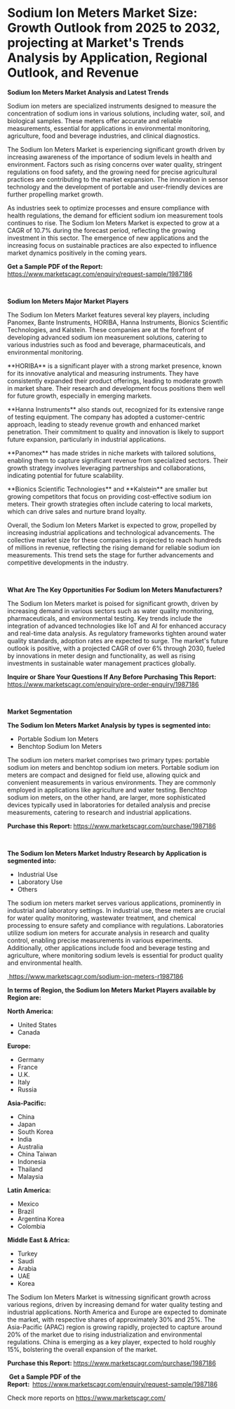 <p><h1>Sodium Ion Meters Market Size: Growth Outlook from 2025 to 2032, projecting at Market's Trends Analysis by Application, Regional Outlook, and Revenue</h1></p><p><strong>Sodium Ion Meters Market Analysis and Latest Trends</strong></p>
<p><p>Sodium ion meters are specialized instruments designed to measure the concentration of sodium ions in various solutions, including water, soil, and biological samples. These meters offer accurate and reliable measurements, essential for applications in environmental monitoring, agriculture, food and beverage industries, and clinical diagnostics. </p><p>The Sodium Ion Meters Market is experiencing significant growth driven by increasing awareness of the importance of sodium levels in health and environment. Factors such as rising concerns over water quality, stringent regulations on food safety, and the growing need for precise agricultural practices are contributing to the market expansion. The innovation in sensor technology and the development of portable and user-friendly devices are further propelling market growth. </p><p>As industries seek to optimize processes and ensure compliance with health regulations, the demand for efficient sodium ion measurement tools continues to rise. The Sodium Ion Meters Market is expected to grow at a CAGR of 10.7% during the forecast period, reflecting the growing investment in this sector. The emergence of new applications and the increasing focus on sustainable practices are also expected to influence market dynamics positively in the coming years.</p></p>
<p><strong>Get a Sample PDF of the Report:&nbsp;</strong> <a href="https://www.marketscagr.com/enquiry/request-sample/1987186?utm_campaign=2749&utm_medium=2&utm_source=Github&utm_content=ia&utm_term=02032025&utm_id=sodium-ion-meters">https://www.marketscagr.com/enquiry/request-sample/1987186</a></p>
<p>&nbsp;</p>
<p><strong>Sodium Ion Meters Major Market Players</strong></p>
<p><p>The Sodium Ion Meters Market features several key players, including Panomex, Bante Instruments, HORIBA, Hanna Instruments, Bionics Scientific Technologies, and Kalstein. These companies are at the forefront of developing advanced sodium ion measurement solutions, catering to various industries such as food and beverage, pharmaceuticals, and environmental monitoring.</p><p>**HORIBA** is a significant player with a strong market presence, known for its innovative analytical and measuring instruments. They have consistently expanded their product offerings, leading to moderate growth in market share. Their research and development focus positions them well for future growth, especially in emerging markets.</p><p>**Hanna Instruments** also stands out, recognized for its extensive range of testing equipment. The company has adopted a customer-centric approach, leading to steady revenue growth and enhanced market penetration. Their commitment to quality and innovation is likely to support future expansion, particularly in industrial applications.</p><p>**Panomex** has made strides in niche markets with tailored solutions, enabling them to capture significant revenue from specialized sectors. Their growth strategy involves leveraging partnerships and collaborations, indicating potential for future scalability.</p><p>**Bionics Scientific Technologies** and **Kalstein** are smaller but growing competitors that focus on providing cost-effective sodium ion meters. Their growth strategies often include catering to local markets, which can drive sales and nurture brand loyalty.</p><p>Overall, the Sodium Ion Meters Market is expected to grow, propelled by increasing industrial applications and technological advancements. The collective market size for these companies is projected to reach hundreds of millions in revenue, reflecting the rising demand for reliable sodium ion measurements. This trend sets the stage for further advancements and competitive developments in the industry.</p></p>
<p>&nbsp;</p>
<p><strong>What Are The Key Opportunities For Sodium Ion Meters Manufacturers?</strong></p>
<p><p>The Sodium Ion Meters market is poised for significant growth, driven by increasing demand in various sectors such as water quality monitoring, pharmaceuticals, and environmental testing. Key trends include the integration of advanced technologies like IoT and AI for enhanced accuracy and real-time data analysis. As regulatory frameworks tighten around water quality standards, adoption rates are expected to surge. The market's future outlook is positive, with a projected CAGR of over 6% through 2030, fueled by innovations in meter design and functionality, as well as rising investments in sustainable water management practices globally.</p></p>
<p><strong>Inquire or Share Your Questions If Any Before Purchasing This Report:</strong> <a href="https://www.marketscagr.com/enquiry/pre-order-enquiry/1987186?utm_campaign=2749&utm_medium=2&utm_source=Github&utm_content=ia&utm_term=02032025&utm_id=sodium-ion-meters">https://www.marketscagr.com/enquiry/pre-order-enquiry/1987186</a></p>
<p>&nbsp;</p>
<p><strong>Market Segmentation</strong></p>
<p><strong>The Sodium Ion Meters Market Analysis by types is segmented into:</strong></p>
<p><ul><li>Portable Sodium Ion Meters</li><li>Benchtop Sodium Ion Meters</li></ul></p>
<p><p>The sodium ion meters market comprises two primary types: portable sodium ion meters and benchtop sodium ion meters. Portable sodium ion meters are compact and designed for field use, allowing quick and convenient measurements in various environments. They are commonly employed in applications like agriculture and water testing. Benchtop sodium ion meters, on the other hand, are larger, more sophisticated devices typically used in laboratories for detailed analysis and precise measurements, catering to research and industrial applications.</p></p>
<p><strong>Purchase this Report:&nbsp;</strong><a href="https://www.marketscagr.com/purchase/1987186?utm_campaign=2749&utm_medium=2&utm_source=Github&utm_content=ia&utm_term=02032025&utm_id=sodium-ion-meters">https://www.marketscagr.com/purchase/1987186</a></p>
<p>&nbsp;</p>
<p><strong>The Sodium Ion Meters Market Industry Research by Application is segmented into:</strong></p>
<p><ul><li>Industrial Use</li><li>Laboratory Use</li><li>Others</li></ul></p>
<p><p>The sodium ion meters market serves various applications, prominently in industrial and laboratory settings. In industrial use, these meters are crucial for water quality monitoring, wastewater treatment, and chemical processing to ensure safety and compliance with regulations. Laboratories utilize sodium ion meters for accurate analysis in research and quality control, enabling precise measurements in various experiments. Additionally, other applications include food and beverage testing and agriculture, where monitoring sodium levels is essential for product quality and environmental health.</p></p>
<p><a href="https://www.marketscagr.com/sodium-ion-meters-r1987186?utm_campaign=2749&utm_medium=2&utm_source=Github&utm_content=ia&utm_term=02032025&utm_id=sodium-ion-meters">&nbsp;https://www.marketscagr.com/sodium-ion-meters-r1987186</a></p>
<p><strong>In terms of Region, the Sodium Ion Meters Market Players available by Region are:</strong></p>
<p>
    <p> <strong> North America: </strong>
        <ul>
            <li>United States</li>
            <li>Canada</li>
        </ul>
        </p> 
    <p> <strong> Europe: </strong>
        <ul>
            <li>Germany</li>
            <li>France</li>
            <li>U.K.</li>
            <li>Italy</li>
            <li>Russia</li>
        </ul>
        </p> 
    <p> <strong> Asia-Pacific: </strong>
        <ul>
            <li>China</li>
            <li>Japan</li>
            <li>South Korea</li>
            <li>India</li>
            <li>Australia</li>
            <li>China Taiwan</li>
            <li>Indonesia</li>
            <li>Thailand</li>
            <li>Malaysia</li>
        </ul>
        </p> 
    <p> <strong> Latin America: </strong>
        <ul>
            <li>Mexico</li>
            <li>Brazil</li>
            <li>Argentina Korea</li>
            <li>Colombia</li>
        </ul>
        </p> 
    <p> <strong> Middle East & Africa: </strong>
        <ul>
            <li>Turkey</li>
            <li>Saudi</li>
            <li>Arabia</li>
            <li>UAE</li>
            <li>Korea</li>
        </ul>
    </p>
    </p>
<p><p>The Sodium Ion Meters Market is witnessing significant growth across various regions, driven by increasing demand for water quality testing and industrial applications. North America and Europe are expected to dominate the market, with respective shares of approximately 30% and 25%. The Asia-Pacific (APAC) region is growing rapidly, projected to capture around 20% of the market due to rising industrialization and environmental regulations. China is emerging as a key player, expected to hold roughly 15%, bolstering the overall expansion of the market.</p></p>
<p><strong>Purchase this Report: </strong><a href="https://www.marketscagr.com/purchase/1987186?utm_campaign=2749&utm_medium=2&utm_source=Github&utm_content=ia&utm_term=02032025&utm_id=sodium-ion-meters">https://www.marketscagr.com/purchase/1987186</a></p>
<p>&nbsp;<strong>Get a Sample PDF of the Report:&nbsp;&nbsp;</strong><a href="https://www.marketscagr.com/enquiry/request-sample/1987186?utm_campaign=2749&utm_medium=2&utm_source=Github&utm_content=ia&utm_term=02032025&utm_id=sodium-ion-meters">https://www.marketscagr.com/enquiry/request-sample/1987186</a></p>
<p><strong></strong></p>
<p>Check more reports on <a href="https://www.marketscagr.com/?utm_campaign=2749&utm_medium=2&utm_source=Github&utm_content=ia&utm_term=02032025&utm_id=sodium-ion-meters">https://www.marketscagr.com/</a></p>